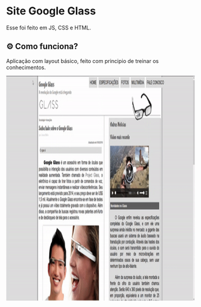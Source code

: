 # Site Google Glass

Esse foi feito em JS, CSS e HTML.

## ⚙️ Como funciona? 

Aplicação com layout básico, feito com principio de treinar os conhecimentos. 

<p align="center">
 <img width="700" height="600" src="https://github.com/jonasmelo74/Site-Google-Glass/blob/main/Site_Google-Glass-master/src/foto.gif">
</p>
